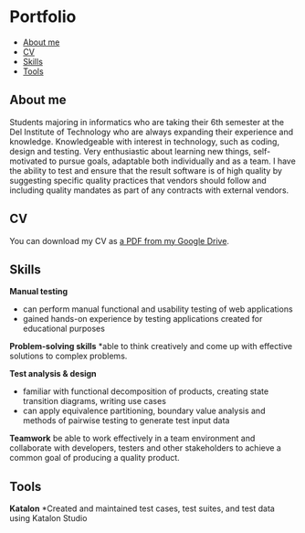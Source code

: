 # Portfolio
- [About me](#about-me)
- [CV](#cv)
- [Skills](#skills)
- [Tools](#tools)

## About me
Students majoring in informatics who are taking their 6th semester at the Del Institute of Technology who are always expanding their experience and knowledge. Knowledgeable with interest in technology, such as coding, design and testing. Very enthusiastic about learning new things, self-motivated to pursue goals, adaptable both individually and as a team. I have the ability to test and ensure that the result software is of high quality by suggesting specific quality practices that vendors should follow and including quality mandates as part of any contracts with external vendors.


## CV
You can download my CV as [a PDF from my Google Drive](https://drive.google.com/file/d/1tZiW9qfto5QTHDZ9RjltkCBtDMVGLMHh/view?usp=share_link).

## Skills

__Manual testing__
  * can perform manual functional and usability testing of web applications
  * gained hands-on experience by testing applications created for educational purposes

__Problem-solving skills__
  *able to think creatively and come up with effective solutions to complex problems.

__Test analysis & design__
  * familiar with functional decomposition of products, creating state transition diagrams, writing use cases
  * can apply equivalence partitioning, boundary value analysis and methods of pairwise testing to generate test input data
  
__Teamwork__
be able to work effectively in a team environment and collaborate with developers, testers and other stakeholders to achieve a common goal of producing a quality product.



## Tools

__Katalon__
  *Created and maintained test cases, test suites, and test data using Katalon Studio
  
  




